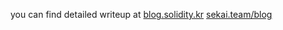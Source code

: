 you can find detailed writeup at
[blog.solidity.kr](https://blog.solidity.kr/posts/(ctf)-bi0s-ctf-2025/)
[sekai.team/blog](https://sekai.team/blog/bi0sCTF-2025/blockchains)
